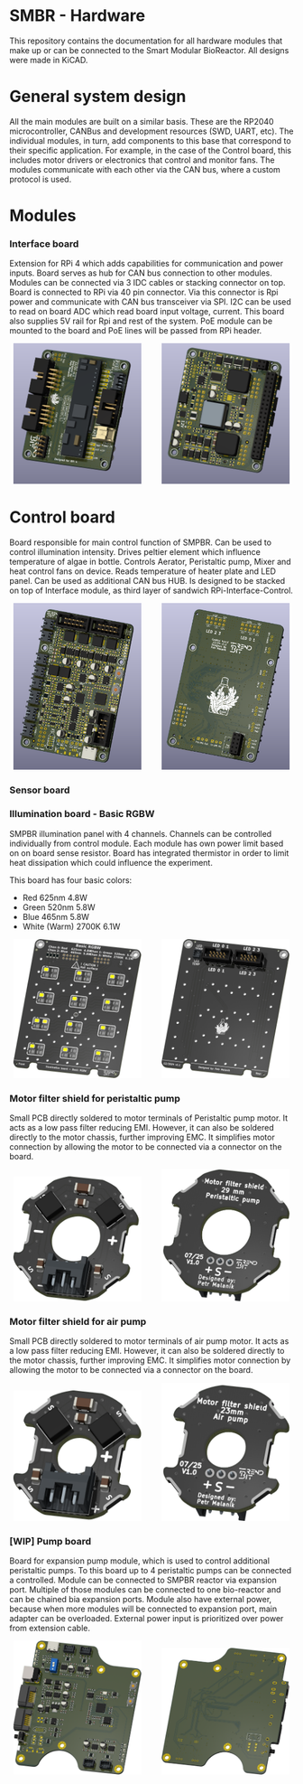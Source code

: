 # SMBR - Hardware
This repository contains the documentation for all hardware modules that make up or can be connected to the Smart Modular BioReactor. All designs were made in KiCAD.

# General system design
All the main modules are built on a similar basis. These are the RP2040 microcontroller, CANBus and development resources (SWD, UART, etc). The individual modules, in turn, add components to this base that correspond to their specific application. For example, in the case of the Control board, this includes motor drivers or electronics that control and monitor fans. The modules communicate with each other via the CAN bus, where a custom protocol is used.

# Modules
### Interface board
Extension for RPi 4 which adds capabilities for communication and power inputs. Board serves as hub for CAN bus connection to other modules. Modules can be connected via 3 IDC cables or stacking connector on top. Board is connected to RPi via 40 pin connector. Via this connector is Rpi power and communicate with CAN bus transceiver via SPI. I2C can be used to read on board ADC which read board input voltage, current. This board also supplies 5V rail for Rpi and rest of the system. PoE module can be mounted to the board and PoE lines will be passed from RPi header.

<p align="center">
  <img alt="3D Top Angled" src="interface_board/images/angled_top.png" width="45%">
&nbsp; &nbsp; &nbsp; &nbsp;
  <img alt="3D Bottom Angled" src="interface_board/images/angled_bottom.png" width="45%">
</p>

# Control board
Board responsible for main control function of SMPBR. Can be used to control illumination intensity. Drives peltier element which influence temperature of algae in bottle. Controls Aerator, Peristaltic pump, Mixer and heat control fans on device. Reads temperature of heater plate and LED panel. Can be used as additional CAN bus HUB. Is designed to be stacked on top of Interface module, as third layer of sandwich RPi-Interface-Control.

<p align="center">
  <img alt="3D Top Angled" src="control_board/images/angled_top.png" width="45%">
&nbsp; &nbsp; &nbsp; &nbsp;
  <img alt="3D Bottom Angled" src="control_board/images/angled_bottom.png" width="45%">
</p>

### Sensor board

### Illumination board - Basic RGBW
SMPBR illumination panel with 4 channels. Channels can be controlled individually from control module. Each module has own power limit based on on board sense resistor. Board has integrated thermistor in order to limit heat dissipation which could influence the experiment.

This board has four basic colors:
- Red 625nm 4.8W
- Green 520nm 5.8W
- Blue 465nm 5.8W
- White (Warm) 2700K 6.1W

<p align="center">
  <img alt="3D Top Angled" src="illumination_board_basic_RGBW/images/angled_top.png" width="45%">
&nbsp; &nbsp; &nbsp; &nbsp;
  <img alt="3D Bottom Angled" src="illumination_board_basic_RGBW/images/angled_bottom.png" width="45%">
</p>

### Motor filter shield for peristaltic pump
Small PCB directly soldered to motor terminals of Peristaltic pump motor. It acts as a low pass filter reducing EMI. However, it can also be soldered directly to the motor chassis, further improving EMC. It simplifies motor connection by allowing the motor to be connected via a connector on the board.
<p align="center">
  <img alt="3D Top Angled" src="motor_shield_peristaltic/images/angled_top.png" width="45%">
&nbsp; &nbsp; &nbsp; &nbsp;
  <img alt="3D Bottom Angled" src="motor_shield_peristaltic/images/angled_bottom.png" width="45%">
</p>

### Motor filter shield for air pump
Small PCB directly soldered to motor terminals of air pump motor. It acts as a low pass filter reducing EMI. However, it can also be soldered directly to the motor chassis, further improving EMC. It simplifies motor connection by allowing the motor to be connected via a connector on the board.
<p align="center">
  <img alt="3D Top Angled" src="motor_shield_airpump/images/angled_top.png" width="45%">
&nbsp; &nbsp; &nbsp; &nbsp;
  <img alt="3D Bottom Angled" src="motor_shield_airpump/images/angled_bottom.png" width="45%">
</p>

### [WIP] Pump board 
Board for expansion pump module, which is used to control additional peristaltic pumps. To this board up to 4 peristaltic pumps can be connected a controlled. Module can be connected to SMPBR reactor via expansion port. Multiple of those modules can be connected to one bio-reactor and can be chained bia expansion ports. Module also have external power, because when more modules will be connected to expansion port, main adapter can be overloaded. External power input is prioritized over power from extension cable.
<p align="center">
  <img alt="3D Top Angled" src="pump_board/images/angled_top.png" width="45%">
&nbsp; &nbsp; &nbsp; &nbsp;
  <img alt="3D Bottom Angled" src="pump_board/images/angled_bottom.png" width="45%">
</p>
